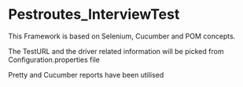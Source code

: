 # Pestroutes_InterviewTest

This Framework is based on Selenium, Cucumber and POM concepts.

The TestURL and the driver related information will be picked from Configuration.properties file

Pretty and Cucumber reports have been utilised
